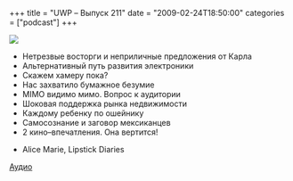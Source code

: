 +++
title = "UWP – Выпуск 211"
date = "2009-02-24T18:50:00"
categories = ["podcast"]
+++

![](https://podcast.umputun.com/images/uwp/uwp211.jpg)


- Нетрезвые восторги и неприличные предложения от Карла
- Альтернативный путь развития электроники
- Скажем хамеру пока?
- Нас захватило бумажное безумие
- MIMO видимо мимо. Вопрос к аудитории
- Шоковая поддержка рынка недвижимости
- Каждому ребенку по ошейнику
- Самосознание и заговор мексиканцев
- 2 кино–впечатления. Она вертится!


* Alice Marie, Lipstick Diaries

[Аудио](http://archive.rucast.net/uwp/media/ump_podcast211.mp3)
<audio src="http://archive.rucast.net/uwp/media/ump_podcast211.mp3" preload="none">